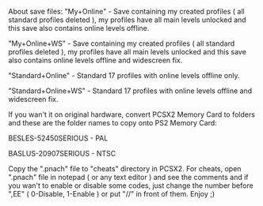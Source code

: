 About save files:
"My+Online" - Save containing my created profiles ( all standard profiles deleted ), my profiles have all main levels unlocked and this save also contains online levels offline.

"My+Online+WS" - Save containing my created profiles ( all standard profiles deleted ), my profiles have all main levels unlocked and this save also contains online levels offline and widescreen fix.

"Standard+Online" - Standard 17 profiles with online levels offline only.

"Standard+Online+WS" - Standard 17 profiles with online levels offline and widescreen fix.

If you wan't it on original hardware, convert PCSX2 Memory Card to folders and these are the folder names to copy onto PS2 Memory Card:

BESLES-52450SERIOUS - PAL

BASLUS-20907SERIOUS - NTSC

Copy the ".pnach" file to "cheats" directory in PCSX2.
For cheats, open ".pnach" file in notepad ( or any text editor ) and see the comments and if you wan't to enable or disable some codes, just change the number before ",EE" ( 0-Disable, 1-Enable ) or put "//" in front of them. Enjoy ;)
